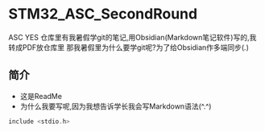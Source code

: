 # STM32_ASC_SecondRound
ASC YES
仓库里有我暑假学git的笔记,用Obsidian(Markdown笔记软件)写的,我转成PDF放仓库里
那我暑假里为什么要学git呢?为了给Obsidian作多端同步(*.*)
## 简介
- 这是ReadMe
- 为什么我要写呢,因为我想告诉学长我会写Markdown语法(^.^)
```c
include <stdio.h>

```
